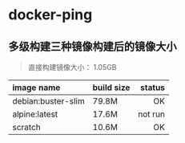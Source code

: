 # docker-ping


## 多级构建三种镜像构建后的镜像大小
> 直接构建镜像大小： 1.05GB

|image name|build size|status|
|:---------|:---------|-----:|
|debian:buster-slim|79.8M|OK|
|alpine:latest|17.6M|not run|
|scratch|10.6M|OK|